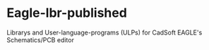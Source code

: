 # Eagle-lbr-published
Librarys and User-language-programs (ULPs) for CadSoft EAGLE's Schematics/PCB editor
